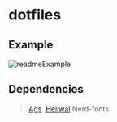 # dotfiles

## Example
![readmeExample](https://github.com/user-attachments/assets/e8f0eb34-1142-4e69-9328-0202e3031456)

## Dependencies
> [Ags](https://github.com/Aylur/ags?tab=readme-ov-file).
> [Hellwal](https://github.com/danihek/hellwal)
> Nerd-fonts
